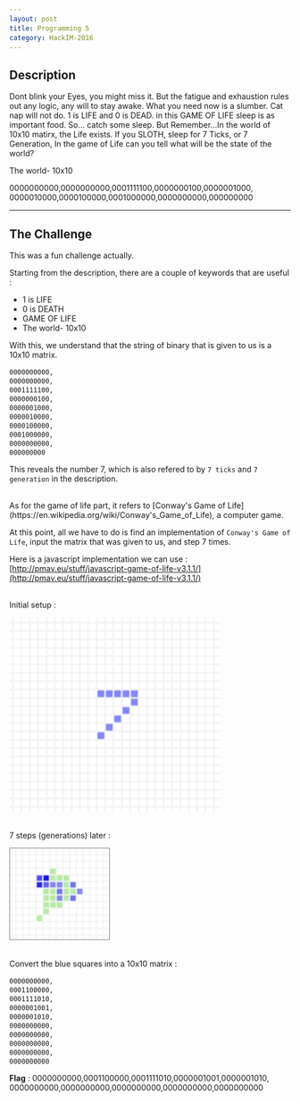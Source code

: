 ```yaml
---
layout: post
title: Programming 5
category: HackIM-2016
---
```


## Description

Dont blink your Eyes, you might miss it. But the fatigue and exhaustion rules out any logic, any will to stay awake. What you need now is a slumber. Cat nap will not do. 1 is LIFE and 0 is DEAD. in this GAME OF LIFE sleep is as   important food. So... catch some sleep. But Remember...In the world of 10x10 matirx, the Life exists. If you SLOTH, sleep for 7 Ticks, or 7 Generation, In the game of Life can you tell what will be the state of the world?

  The world- 10x10

   0000000000,0000000000,0001111100,0000000100,0000001000,
   0000010000,0000100000,0001000000,0000000000,000000000

---

## The Challenge

  This was a fun challenge actually.

  Starting from the description, there are a couple of keywords that are useful :

  - 1 is LIFE
  - 0 is DEATH
  - GAME OF LIFE
  - The world- 10x10

  With this, we understand that the string of binary that is given to us is a 10x10 matrix.

    0000000000,
    0000000000,
    0001111100,
    0000000100,
    0000001000,
    0000010000,
    0000100000,
    0001000000,
    0000000000,
    000000000

  This reveals the number 7, which is also refered to by `7 ticks` and `7 generation` in the description.

  <br>
  As for the game of life part, it refers to [Conway's Game of Life](https://en.wikipedia.org/wiki/Conway's_Game_of_Life), a computer game.

  At this point, all we have to do is find an implementation of `Conway's Game of Life`, input the matrix that was given to us, and step 7 times.

  Here is a javascript implementation we can use : [http://pmav.eu/stuff/javascript-game-of-life-v3.1.1/](http://pmav.eu/stuff/javascript-game-of-life-v3.1.1/)

  <br>
  Initial setup :

  ![start](/assets/img/hackim-2016/start.png "start")

  <br>
  7 steps (generations) later :

  ![end](/assets/img/hackim-2016/end.png "end")


  <br>
  Convert the blue squares into a 10x10 matrix :

    0000000000,
    0001100000,
    0001111010,
    0000001001,
    0000001010,
    0000000000,
    0000000000,
    0000000000,
    0000000000,
    0000000000

  **Flag** : 0000000000,0001100000,0001111010,0000001001,0000001010,
  0000000000,0000000000,0000000000,0000000000,0000000000
